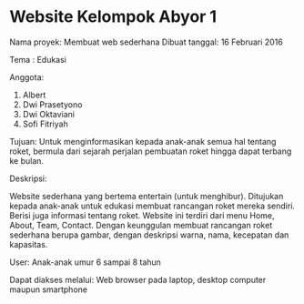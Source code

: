 # Website Kelompok Abyor 1

Nama proyek: Membuat web sederhana
Dibuat tanggal: 16 Februari 2016

Tema : Edukasi

Anggota:

1. Albert
2. Dwi Prasetyono
3. Dwi Oktaviani
4. Sofi Fitriyah

Tujuan: Untuk menginformasikan kepada anak-anak semua hal tentang roket, bermula dari sejarah perjalan pembuatan roket hingga dapat terbang ke bulan.

Deskripsi:

Website sederhana yang bertema entertain (untuk menghibur). Ditujukan kepada anak-anak untuk edukasi membuat rancangan roket mereka sendiri. Berisi juga informasi tentang roket. Website ini terdiri dari menu Home, About, Team, Contact. Dengan keunggulan membuat rancangan roket sederhana berupa gambar, dengan deskripsi warna, nama, kecepatan dan kapasitas.

User: Anak-anak umur 6 sampai 8 tahun

Dapat diakses melalui: Web browser pada laptop, desktop computer maupun smartphone
